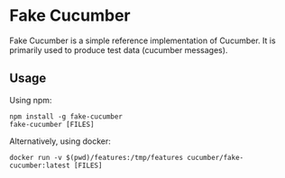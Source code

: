 # Fake Cucumber

Fake Cucumber is a simple reference implementation of Cucumber.
It is primarily used to produce test data (cucumber messages).

## Usage

Using npm:

```
npm install -g fake-cucumber
fake-cucumber [FILES]
```

Alternatively, using docker:

```  
docker run -v $(pwd)/features:/tmp/features cucumber/fake-cucumber:latest [FILES]
```
